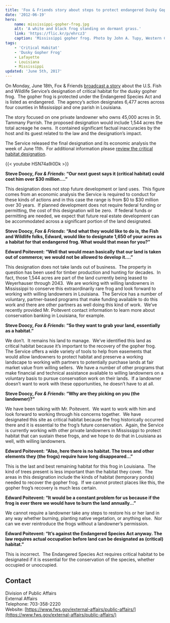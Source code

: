 ```yaml
---
title: 'Fox & Friends story about steps to protect endangered Dusky Gopher Frog misses the mark'
date: '2012-06-19'
hero:
    name: mississippi-gopher-frog.jpg
    alt: 'A white and black frog standing on dormant grass.'
    link: 'https://flic.kr/p/ehrcz3'
    caption: 'Mississippi gopher frog. Photo by John A. Tupy, Western Carolina University.'
tags:
    - 'Critical Habitat'
    - 'Dusky Gopher Frog'
    - Lafayette
    - Louisiana
    - Mississippi
updated: 'June 5th, 2017'
---
```


On Monday, June 18th, Fox & Friends [broadcast a story](http://video.foxnews.com/v/1694640237001/frog-fight-landowner-disputes-frog-habitat-on-his-land/?playlist_id=87937) about the U.S. Fish and Wildlife Service’s designation of critical habitat for the dusky gopher frog.  The gopher frog is protected under the Endangered Species Act and is listed as endangered.  The agency’s action designates 6,477 acres across four counties in Mississippi and one parish in Louisiana.

The story focused on one private landowner who owns 45,000 acres in St. Tammany Parrish. The proposed designation would include 1,544 acres the total acreage he owns.  It contained significant factual inaccuracies by the host and its guest related to the law and the designation’s impact.  

The Service released the final designation and its economic analysis the week of June 11th.  For additional information please [review the critical habitat designation](/news/2012/06/us-fish-and-wildlife-service-announces-critical-habitat-designation-for-dusky-gopher-frog).

{{< youtube HSN74a9i0Dk >}}

**Steve Doocy, _Fox & Friends_: “Our next guest says it (critical habitat) could cost him over $30 million….”**

This designation does not stop future development or land uses.  This figure comes from an economic analysis the Service is required to conduct for these kinds of actions and in this case the range is from $0 to $30 million over 30 years.  If planned development does not require federal funding or permitting, the cost of this designation will be zero.  If federal funds or permitting are needed, we expect that future real estate development can be accommodated across a significant portion of the land designated. 

**Steve Doocy, _Fox & Friends_: “And what they would like to do is, the Fish and Wildlife folks, Edward, would like to designate 1,650 of your acres as a habitat for that endangered frog. What would that mean for you?”**

**Edward Poitevent: “Well that would mean basically that our land is taken out of commerce; we would not be allowed to develop it….”** 

This designation does not take lands out of business.  The property in question has been used for timber production and hunting for decades.  In fact, those 1,544 acres are part of the land currently being leased to Weyerhauser through 2043.  We are working with willing landowners in Mississippi to conserve this extraordinarily rare frog and look forward to working with willing landowners in Louisiana.  The Service has a number of voluntary, partner-based programs that make funding available to do this work and there are other partners as well doing this kind of work.  We’ve recently provided Mr. Poitevent contact information to learn more about conservation banking in Louisiana, for example.  

**Steve Doocy, _Fox & Friends_: “So they want to grab your land, essentially as a habitat.”**

We don’t.  It remains his land to manage.  We’ve identified this land as critical habitat because it’s important to the recovery of the gopher frog.  The Service offers a wide variety of tools to help from easements that would allow landowners to protect habitat and preserve a working landscape to working with partners to potentially purchase lands at fair market value from willing sellers.  We have a number of other programs that make financial and technical assistance available to willing landowners on a voluntary basis to pursue conservation work on their lands.  If a landowner doesn’t want to work with these opportunities, he doesn’t have to at all. 

**Steve Doocy, _Fox & Friends_: “Why are they picking on you (the landowner)?”** 

We have been talking with Mr. Poitevent.  We want to work with him and look forward to working through his concerns together.  We have designated this site as critical habitat because the frog historically occurred there and it is essential to the frog’s future conservation.  Again, the Service is currently working with other private landowners in Mississippi to protect habitat that can sustain these frogs, and we hope to do that in Louisiana as well, with willing landowners.

**Edward Poitevent: “Also, here there is no habitat. The trees and other elements they (the frogs) require have long disappeared...”**

This is the last and best remaining habitat for this frog in Louisiana.  The kind of trees present is less important than the habitat they cover.  The areas in this designation include the kinds of habitat (temporary ponds) needed to recover the gopher frog.  If we cannot protect places like this, the gopher frog’s recovery is much less certain.

**Edward Poitevent: “It would be a constant problem for us because if the frog is ever there we would have to burn the land annually...”**

We cannot require a landowner take any steps to restore his or her land in any way whether burning, planting native vegetation, or anything else.  Nor can we ever reintroduce the frogs without a landowner’s permission.

**Edward Poitevent: “It’s against the Endangered Species Act anyway. The law requires actual occupation before land can be designated as (critical) habitat.”**

This is incorrect.  The Endangered Species Act requires critical habitat to be designated if it is essential for the conservation of the species, whether occupied or unoccupied.

## Contact

Division of Public Affairs  
External Affairs  
Telephone: 703-358-2220  
Website: [https://www.fws.gov/external-affairs/public-affairs/](https://www.fws.gov/external-affairs/public-affairs/)
